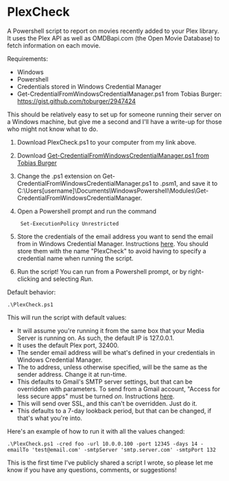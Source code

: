 # PlexCheck
A Powershell script to report on movies recently added to your Plex library. It uses the Plex API as well as OMDBapi.com (the Open Movie Database) to fetch information on each movie.

Requirements:
- Windows
- Powershell
- Credentials stored in Windows Credential Manager
- Get-CredentialFromWindowsCredentialManager.ps1 from Tobias Burger: https://gist.github.com/toburger/2947424

This should be relatively easy to set up for someone running their server on a Windows machine, but give me a second and I'll have a write-up for those who might not know what to do.

1. Download PlexCheck.ps1 to your computer from my link above.
2. Download [Get-CredentialFromWindowsCredentialManager.ps1 from Tobias Burger](https://gist.github.com/toburger/2947424)
3. Change the .ps1 extension on Get-CredentialFromWindowsCredentialManager.ps1 to .psm1, and save it to C:\Users\[username]\Documents\WindowsPowershell\Modules\Get-CredentialFromWindowsCredentialManager\.
4. Open a Powershell prompt and run the command

        Set-ExecutionPolicy Unrestricted

5. Store the credentials of the email address you want to send the email from in Windows Credential Manager. Instructions [here](http://windows.microsoft.com/en-us/windows7/store-passwords-certificates-and-other-credentials-for-automatic-logon). You should store them with the name "PlexCheck" to avoid having to specify a credential name when running the script.
6. Run the script! You can run from a Powershell prompt, or by right-clicking and selecting *Run*.

Default behavior:

    .\PlexCheck.ps1

This will run the script with default values:

- It will assume you're running it from the same box that your Media Server is running on. As such, the default IP is 127.0.0.1.
- It uses the default Plex port, 32400.
- The sender email address will be what's defined in your credentials in Windows Credential Manager.
- The to address, unless otherwise specified, will be the same as the sender address. Change it at run-time.
- This defaults to Gmail's SMTP server settings, but that can be overridden with parameters. To send from a Gmail account, "Access for less secure apps" must be turned *on*. Instructions [here](https://support.google.com/accounts/answer/6010255?hl=en).
- This will send over SSL, and this can't be overridden. Just do it.
- This defaults to a 7-day lookback period, but that can be changed, if that's what you're into.

Here's an example of how to run it with all the values changed:

    .\PlexCheck.ps1 -cred foo -url 10.0.0.100 -port 12345 -days 14 -emailTo 'test@email.com' -smtpServer 'smtp.server.com' -smtpPort 132

This is the first time I've publicly shared a script I wrote, so please let me know if you have any questions, comments, or suggestions!

